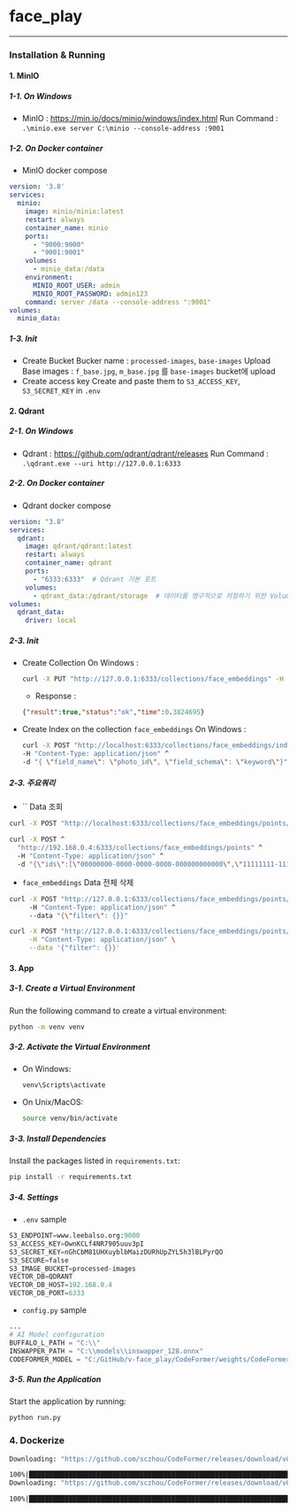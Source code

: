 # face_play
---
### Installation & Running
#### 1. MinIO
##### 1-1. On Windows
- MinIO : https://min.io/docs/minio/windows/index.html
  Run Command : `.\minio.exe server C:\minio --console-address :9001`
##### 1-2. On Docker container
- MinIO docker compose
```yaml
version: '3.8'
services:
  minio:
    image: minio/minio:latest
    restart: always
    container_name: minio
    ports:
      - "9000:9000"
      - "9001:9001"
    volumes:
      - minio_data:/data
    environment:
      MINIO_ROOT_USER: admin
      MINIO_ROOT_PASSWORD: admin123
    command: server /data --console-address ":9001"
volumes:
  minio_data:
```
##### 1-3. Init
- Create Bucket
  Bucker name : `processed-images`, `base-images`
  Upload Base images : `f_base.jpg`, `m_base.jpg` 를 `base-images` bucket에 upload
- Create access key
  Create and paste them to `S3_ACCESS_KEY`, `S3_SECRET_KEY` in `.env`
#### 2. Qdrant
##### 2-1. On Windows
- Qdrant : https://github.com/qdrant/qdrant/releases
  Run Command : `.\qdrant.exe --uri http://127.0.0.1:6333`
##### 2-2. On Docker container
- Qdrant docker compose
```yaml
version: "3.8"
services:
  qdrant:
    image: qdrant/qdrant:latest
    restart: always
    container_name: qdrant
    ports:
      - "6333:6333"  # Qdrant 기본 포트
    volumes:
      - qdrant_data:/qdrant/storage  # 데이터를 영구적으로 저장하기 위한 Volume 설정
volumes:
  qdrant_data:
    driver: local
```
##### 2-3. Init
- Create Collection
  On Windows :
  ```bash
  curl -X PUT "http://127.0.0.1:6333/collections/face_embeddings" -H "Content-Type: application/json" -d "{\"vectors\":{\"size\":512,\"distance\":\"Cosine\"}}"
  ```
  - Response : 
  ```json
  {"result":true,"status":"ok","time":0.3824695}
  ```
- Create Index on the collection `face_embeddings`
  On Windows :
  ```bash
  curl -X POST "http://localhost:6333/collections/face_embeddings/index" ^
  -H "Content-Type: application/json" ^
  -d "{ \"field_name\": \"photo_id\", \"field_schema\": \"keyword\"}"
  ```
##### 2-3. 주요쿼리
- `` Data 조회
```bash
curl -X POST "http://localhost:6333/collections/face_embeddings/points/scroll" -H "Content-Type: application/json" -d "{\"limit\": 100, \"with_payload\": true}"
```
```bash
curl -X POST ^
  "http://192.168.0.4:6333/collections/face_embeddings/points" ^
  -H "Content-Type: application/json" ^
  -d "{\"ids\":[\"00000000-0000-0000-0000-000000000000\",\"11111111-1111-1111-1111-111111111111\"], \"with_vectors\": true}"
```
- `face_embeddings` Data 전체 삭제
```bash
curl -X POST "http://127.0.0.1:6333/collections/face_embeddings/points/delete" ^
     -H "Content-Type: application/json" ^
     --data "{\"filter\": {}}"
```
```bash
curl -X POST "http://127.0.0.1:6333/collections/face_embeddings/points/delete" \
     -H "Content-Type: application/json" \
     --data '{"filter": {}}'
```
#### 3. App
##### 3-1. **Create a Virtual Environment**  
   Run the following command to create a virtual environment:
   ```bash
   python -m venv venv
   ```

##### 3-2. **Activate the Virtual Environment**  
   - On Windows:
     ```bash
     venv\Scripts\activate
     ```
   - On Unix/MacOS:
     ```bash
     source venv/bin/activate
     ```

##### 3-3. **Install Dependencies**  
   Install the packages listed in `requirements.txt`:
   ```bash
   pip install -r requirements.txt
   ```
##### 3-4. Settings
- `.env` sample
```python
S3_ENDPOINT=www.leebalso.org:9000
S3_ACCESS_KEY=OwnKCLf4NR7905uuv3pI
S3_SECRET_KEY=nGhCbM81UHXuyblbMaizDURhUpZYL5h3lBLPyrQO
S3_SECURE=false
S3_IMAGE_BUCKET=processed-images
VECTOR_DB=QDRANT
VECTOR_DB_HOST=192.168.0.4
VECTOR_DB_PORT=6333
```
- `config.py` sample
```python
...
# AI Model configuration
BUFFALO_L_PATH = "C:\\"
INSWAPPER_PATH = "C:\\models\\inswapper_128.onnx"
CODEFORMER_MODEL = "C:/GitHub/v-face_play/CodeFormer/weights/CodeFormer/codeformer.pth"
```

##### 3-5. **Run the Application**  
   Start the application by running:
   ```bash
   python run.py
   ```
### 4. Dockerize
```bash
Downloading: "https://github.com/sczhou/CodeFormer/releases/download/v0.1.0/detection_Resnet50_Final.pth" to /home/hennry/GitHub/v-face_play/lib/python3.10/site-packages/codeformer/weights/facelib/detection_Resnet50_Final.pth

100%|██████████████████████████████████████████████████████████████████████| 104M/104M [00:03<00:00, 30.8MB/s]
Downloading: "https://github.com/sczhou/CodeFormer/releases/download/v0.1.0/parsing_parsenet.pth" to /home/hennry/GitHub/v-face_play/lib/python3.10/site-packages/codeformer/weights/facelib/parsing_parsenet.pth

100%|████████████████████████████████████████████████████████████████████| 81.4M/81.4M [00:01<00:00, 60.3MB/s]
```